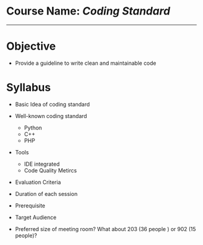 # Course Name: *Coding Standard*
* * *

# Objective
* Provide a guideline to write clean and maintainable code

# Syllabus
* Basic Idea of coding standard
* Well-known coding standard
    * Python
    * C++
    * PHP
* Tools
    * IDE integrated
    * Code Quality Metircs

* Evaluation Criteria
* Duration of each session
* Prerequisite
* Target Audience
* Preferred size of meeting room? What about 203 (36 people ) or 902 (15 people)?
